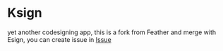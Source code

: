 # Ksign
yet another codesigning app, this is a fork from Feather and merge with Esign, you can create issue in [Issue](https://github.com/Nyasami/Ksign-public/issues)
